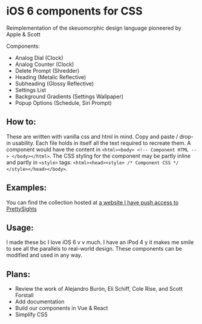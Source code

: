 # iOS 6 components for CSS 
Reimplementation of the skeuomorphic design language pioneered by Apple &amp; Scott  

Components:  
- Analog Dial (Clock)  
- Analog Counter (Clock)  
- Delete Prompt (Shredder)  
- Heading (Metalic Reflective)  
- Subheading (Glossy Reflective)  
- Settings List  
- Background Gradients (Settings Wallpaper)  
- Popup Options (Schedule, Siri Prompt)  
  
## How to:  
These are written with vanilla css and html in mind. Copy and paste / drop-in usability. Each file holds in itself all the text required to recreate them. A component would have the content in `<html><body> <!-- Component HTML --> </body></html>`. The CSS styling for the component may be partly inline and partly in `<style>` tags: `<html><head><style> /* Component CSS */ </style></head></body>`.  
  
## Examples:  
You can find the collection hosted at [a website I have push access to PrettySights](https://prettysights.com/vsads/css-lounge/)
  
## Usage:  
I made these bc I love iOS 6 v v much. I have an iPod 4 y it makes me smile to see all the parallels to real-world design. These components can be modified and used in any way.  
  
## Plans:  
- Review the work of Alejandro Burón, Eli Schiff, Cole Rise, and Scott Forstall  
- Add documentation  
- Build our components in Vue & React  
- Simplify CSS  
